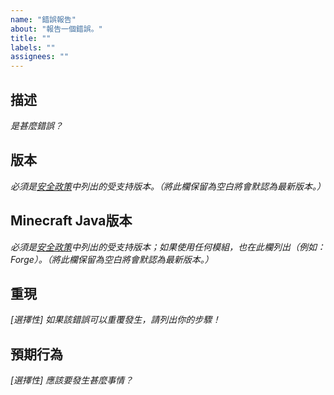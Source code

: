 ```yaml
---
name: "錯誤報告"
about: "報告一個錯誤。"
title: ""
labels: ""
assignees: ""
---
```

## 描述

*是甚麼錯誤？*



## 版本

*必須是[安全政策](https://github.com/hugoalh/Minecraft.Java.DataPack.TagPlus/security/policy)中列出的受支持版本。（將此欄保留為空白將會默認為最新版本。）*



## Minecraft Java版本

*必須是[安全政策](https://github.com/hugoalh/Minecraft.Java.DataPack.TagPlus/security/policy)中列出的受支持版本；如果使用任何模組，也在此欄列出（例如：Forge）。（將此欄保留為空白將會默認為最新版本。）*



## 重現

*\[選擇性\] 如果該錯誤可以重覆發生，請列出你的步驟！*



## 預期行為

*\[選擇性\] 應該要發生甚麼事情？*


